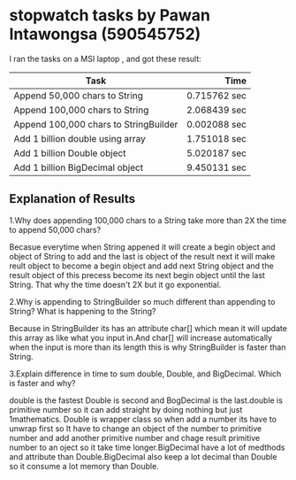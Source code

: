 # stopwatch tasks by Pawan Intawongsa (590545752)
I ran the tasks on a MSI laptop , and got these result:

Task | Time
--------------------------------------|-------:
Append 50,000 chars to String | 0.715762 sec
Append 100,000 chars to String | 2.068439 sec
Append 100,000 chars to StringBuilder | 0.002088 sec
Add 1 billion double using array | 1.751018 sec
Add 1 billion Double object | 5.020187 sec
Add 1 billion BigDecimal object | 9.450131 sec

## Explanation of Results
1.Why does appending 100,000 chars to a String take more than 2X the time to append 50,000
chars?

Becasue everytime when String appened it will create a begin object and object of String to add and the last is object of the result
next it will make reult object to become a begin object and add next String object and the result object of this precess become its next begin object until the last String. That why the time doesn't 2X but it go exponential.

2.Why is appending to StringBuilder so much different than appending to String? What is
happening to the String?

Because in StringBuilder its has an attribute char[] which mean it will update this array as like what you input in.And char[] will increase automatically when the input is more than its length this is why StringBuilder is faster than String.

3.Explain difference in time to sum double, Double, and BigDecimal. Which is faster and
why?

double is the fastest Double is second and BogDecimal is the last.double is primitive number so it can add straight by doing nothing but just 1mathematics. Double is wrapper class so when add a number its have to unwrap first so It have to change an object of the number to primitive number and add another primitive number and chage result primitive number to an oject so it take time longer.BigDecimal have a lot of medthods and attribute than Double.BigDecimal also keep a lot decimal than Double so it consume a lot memory than Double.
